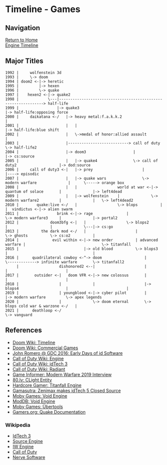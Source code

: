 # Timeline - Games

## Navigation

[Return to Home](../index.md)  
[Engine Timeline](./engines.md)

## Major Titles

```
1992 |     wolfenstein 3d
1993 |     \-> doom
1994 | doom2 <-|-> heretic
1995 |         |-> hexen
1996 |         \-> quake
1997 |    hexen2 <-|-> quake2
1998 |             \---|---------------------------------------------------------------> half-life
1999 |                 |-> quake3                                                        |-> half-life:opposing force
2000 |     daikatana <-/   |-> heavy metal:f.a.k.k.2                                     |
2001 |                     |   |                                                         |-> half-life:blue shift
2002 |                     |   \->medal of honor:allied assault                          |
2003 |                     |---------------------------> call of duty                    \-> half-life2
2004 |                     |-> doom3                     |                                   |-> cs:source
2005 |                     |   |-> quake4                \-> call of duty2                   |-> dod:source
2006 |     call of duty3 <-|   |-> prey                      |                               |----> episodic
2007 |                     |   |-> quake wars                \-> modern warfare              |      \-----> orange box
2008 |                     |   |                  world at war <-|-> quantum of solace       |              |-> left4dead
2009 |                     |   |-> wolfenstein    |              \-> modern warfare2         |              |   \-> left4dead2
2010 |        quake:live <-/   |                  \-> blops          |                       |  vindictus <-|-> alien swarm
2011 |                 brink <-|-> rage               |              \-> modern warfare3     |              |-> portal2
2012 |              doom3bfg <-|   |                  \-> blops2         |                   |              \---|-> cs:go
2013 |          the dark mod <-/   |                      |              \-> ghosts          \-> cs:o2          |
2014 |               evil within <-|-> new order          | advanced warfare |                                  \-> titanfall
2015 |                             |-> old blood          \-> blops3         |                                      |
2016 |      quadrilateral cowboy <-^-> doom                   |              \-------------> infinite warfare       \-> titanfall2
     |                  dishonored2 <--|                      |                              |                          |
2017 |       outsider <-|   doom VFR <-|-> new colossus       |                              |                          |
2018 |                  |              |                      |-> blops4                     |                          |
2019 |                  | youngblood <-|-> cyber pilot        |                              |-> modern warfare         \-> apex legends
2020 |                  |              \-> doom eternal       \-> blops cold war & warzone <-/   |
2021 |      deathloop <-/                                                                        \-> vanguard
```

## References

 - [Doom Wiki: Timeline](https://doomwiki.org/wiki/Timeline)
 - [Doom Wiki: Commercial Games](https://doomwiki.org/wiki/Commercial_games)
 - [John Romero @ GDC 2016: Early Days of id Software](https://www.gdcvault.com/play/1023765/The-Early-Days-of-id)
 - [Call of Duty Wiki: Engine](https://callofduty.fandom.com/wiki/Game_Engine)
 - [Call of Duty Wiki: idTech 3](https://callofduty.fandom.com/wiki/Id_Tech_3)
 - [Call of Duty Wiki: Radiant](https://callofduty.fandom.com/wiki/Radiant)
 - [Game Informer: Modern Warfare 2019 Interview](https://www.gameinformer.com/2019/08/26/the-impressive-new-tech-behind-call-of-duty-modern-warfare)
 - [80.lv: CLight Entity](https://80.lv/articles/valve-reused-the-code-for-flickering-lights-in-alyx-22-years-later/)
 - [Hardcore Gamer: Titanfall Engine](https://hardcoregamer.com/features/interviews/e3-2016-respawn-talks-content-variety-reworked-engine-in-titanfall-2/212196/)
 - [Gamasutra: Zenimax makes idTech 5 Closed Source](https://www.gamasutra.com/view/news/29886/id_Tech_5_Rage_Engine_No_Longer_Up_For_External_Licensing.php)
 - [Moby Games: Void Engine](https://www.mobygames.com/game-group/3d-engine-void-engine)
 - [ModDB: Void Engine](https://www.moddb.com/engines/void-engine)
 - [Moby Games: Übertools](https://www.mobygames.com/game-group/3d-engine-id-tech-3-with-bertools)
 - [Gamers.org: Quake Documentation](https://www.gamers.org/dEngine/quake/)

### Wikipedia

 - [IdTech 3](https://en.wikipedia.org/wiki/Id_Tech_3#Games_using_the_engine)
 - [Source Engine](https://en.wikipedia.org/wiki/Source_(game_engine)#Games_using_Source)
 - [IW Engine](https://en.wikipedia.org/wiki/IW_(game_engine)#Games_using_IW_engine)
 - [Call of Duty](https://en.wikipedia.org/wiki/Call_of_Duty)
 - [Nerve Software](https://en.wikipedia.org/wiki/Nerve_Software)
